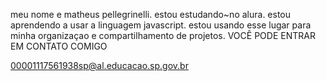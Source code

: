 meu nome e matheus pellegrinelli.
estou estudando~no alura.
estou aprendendo a usar a linguagem javascript.
estou usando esse lugar para minha organizaçao e compartilhamento de projetos.
 VOCÊ PODE ENTRAR EM CONTATO COMIGO


 00001117561938sp@al.educacao.sp.gov.br
